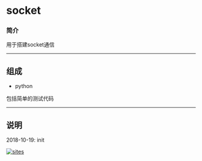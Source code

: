 ﻿
# socket

### 简介

用于搭建socket通信

---

## 组成

- python 

包括简单的测试代码

---
## 说明

2018-10-19: init 

[![sites](qitas/qitas.jpg)](http://www.qitas.cn)
